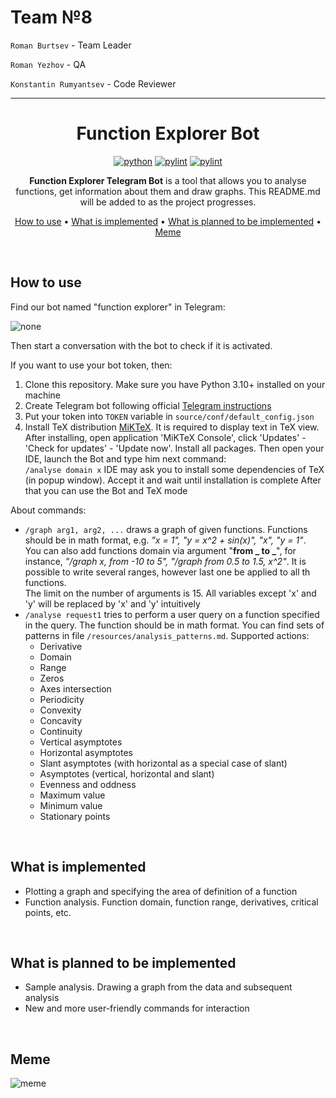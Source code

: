 # Team №8

`Roman Burtsev` - Team Leader

`Roman Yezhov` - QA

`Konstantin Rumyantsev` - Code Reviewer

---
<div align="center">

# Function Explorer Bot

[![python](https://img.shields.io/badge/python-3.10%2B-green)]()
[![pylint](https://img.shields.io/badge/linter-pylint-blue)]()
[![pylint](https://img.shields.io/badge/TeX_Distribution-MiKTeX-red)]()

**Function Explorer Telegram Bot** is a tool that allows you to analyse functions, get information about them and draw
graphs. This README.md will be added to as the project progresses.

[How to use](#how-to-use) •
[What is implemented](#what-is-implemented) •
[What is planned to be implemented](#what-is-planned-to-be-implemented) •
[Meme](#meme)

</div>

<br>

<a id="how-to-use"></a>

## How to use

Find our bot named "function explorer" in Telegram:

![none](https://i.ibb.co/m8jWZpJ/image.png)

Then start a conversation with the bot to check if it is activated.

If you want to use your bot token, then:

1) Clone this repository. Make sure you have Python 3.10+ installed on your machine
2) Create Telegram bot following official [Telegram instructions](https://core.telegram.org/bots#6-botfather)
3) Put your token into `TOKEN` variable in `source/conf/default_config.json`
4) Install TeX distribution [MiKTeX](https://miktex.org/download). It is required to display text in TeX view. After
   installing, open application 'MiKTeX Console', click 'Updates' - 'Check for updates' - 'Update now'. Install all
   packages. Then open your IDE, launch the Bot and type him next command: \
   `/analyse domain x`
   IDE may ask you to install some dependencies of TeX (in popup window). Accept it and wait until installation is
   complete After that you can use the Bot and TeX mode

About commands:

- `/graph arg1, arg2, ...` draws a graph of given functions. Functions should be in math format, e.g. _"x = 1",
  "y = x^2 + sin(x)", "x", "y = 1"_.<br>You can also add functions domain via argument "**from _ to _**", for instance,
  _"/graph x, from -10 to 5", "/graph from 0.5 to 1.5, x^2"_. It is possible to write several ranges, however last one
  be applied to all th functions.<br>The limit on the number of arguments is 15. All variables except 'x' and 'y' will
  be replaced by 'x' and 'y' intuitively
- `/analyse request1` tries to perform a user query on a function specified in the query. The function should be in math
  format. You can find sets of patterns in file `/resources/analysis_patterns.md`. Supported actions:
  - Derivative
  - Domain
  - Range
  - Zeros
  - Axes intersection
  - Periodicity
  - Convexity
  - Concavity
  - Continuity
  - Vertical asymptotes
  - Horizontal asymptotes
  - Slant asymptotes (with horizontal as a special case of slant)
  - Asymptotes (vertical, horizontal and slant)
  - Evenness and oddness
  - Maximum value
  - Minimum value
  - Stationary points

<br>

<a id="what-is-implemented"></a>

## What is implemented

- Plotting a graph and specifying the area of definition of a function
- Function analysis. Function domain, function range, derivatives, critical points, etc.

<br>

<a id="what-is-planned-to-be-implemented"></a>

## What is planned to be implemented

- Sample analysis. Drawing a graph from the data and subsequent analysis
- New and more user-friendly commands for interaction

<br>

<a id="meme"></a>

## Meme

![meme](https://i.ibb.co/tCp83JV/image.png)
